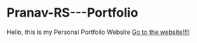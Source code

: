 # Pranav-RS---Portfolio
Hello, this is my Personal Portfolio Website 
<a href="Home Page.html">Go to the website!!!!</a>
